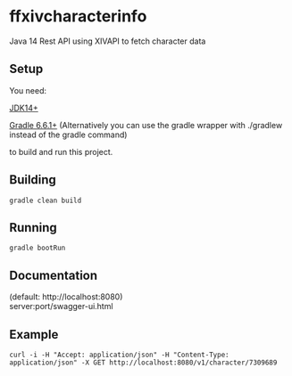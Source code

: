 # ffxivcharacterinfo
Java 14 Rest API using XIVAPI to fetch character data

## Setup
You need: 

[JDK14+](https://jdk.java.net/)

[Gradle 6.6.1+](https://gradle.org/releases/) 
(Alternatively you can use the gradle wrapper with ./gradlew instead of the gradle command)

to build and run this project.

## Building
`gradle clean build`

## Running
`gradle bootRun`

## Documentation
(default: http://localhost:8080)  
server:port/swagger-ui.html

## Example
`curl -i -H "Accept: application/json" -H "Content-Type: application/json" -X GET http://localhost:8080/v1/character/7309689`

